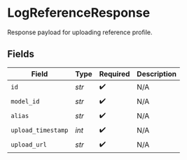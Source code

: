 # LogReferenceResponse

Response payload for uploading reference profile.


## Fields

| Field              | Type               | Required           | Description        |
| ------------------ | ------------------ | ------------------ | ------------------ |
| `id`               | *str*              | :heavy_check_mark: | N/A                |
| `model_id`         | *str*              | :heavy_check_mark: | N/A                |
| `alias`            | *str*              | :heavy_check_mark: | N/A                |
| `upload_timestamp` | *int*              | :heavy_check_mark: | N/A                |
| `upload_url`       | *str*              | :heavy_check_mark: | N/A                |